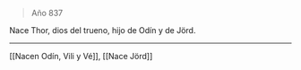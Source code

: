 > Año 837

Nace Thor, dios del trueno, hijo de Odín y de Jörd.

---

[[Nacen Odín, Vili y Vé]], [[Nace Jörd]]